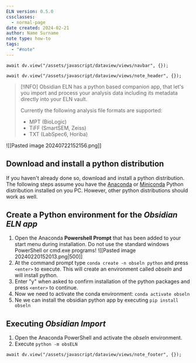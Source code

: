 ```yaml
---
ELN version: 0.5.0
cssclasses:
  - normal-page
date created: 2024-02-21
author: Name Surname
note type: how-to
tags:
  - "#note"
---
```


```dataviewjs
await dv.view("/assets/javascript/dataview/views/navbar", {});
```

```dataviewjs
await dv.view("/assets/javascript/dataview/views/note_header", {});
```

> [!INFO]
> Obsidian ELN has a python based companion app, that let's you import and process your analysis data including its metadata directly into your ELN vault.
> 
> Currently the following analysis file formats are supported:
> - MPT (BioLogic)
> - TiFF (SmartSEM, Zeiss)
> - TXT (LabSpec6, Horiba)




 ![[Pasted image 20240722152156.png]]
## Download and install a python distribution

If you haven't already done so, download and install a python distribution. The following steps assume you have the [Anaconda](https://www.anaconda.com/docs/getting-started/anaconda/install) or [Miniconda](https://www.anaconda.com/docs/getting-started/miniconda/install) Python distribution installed on you PC. However, other python distributions should work as well. 
## Create a Python environment for the *Obsidian ELN app*

1. Open the Anaconda **Powershell Prompt** that has been added to your start menu during installation. Do not use the standard windows PowerShell or cmd.exe programs!
       ![[Pasted image 20240220152013.png|500]]
2. At the command prompt type `conda create -n obseln python` and press `<enter>` to execute. This will create an environment called *obseln* and will install python.
3. Enter "y" when asked to confirm installation of the python packages and press `<enter>` to continue.
4. Now we need to activate the conda environment:
   `conda activate obseln`
5. Ne we can install the obsidian python app by executing
   `pip install obseln`

## Executing *Obsidian Import*

1. Open the Anaconda PowerShell and activate the *obseln* environment.
2. Execute `python -m obsELN`


```dataviewjs
await dv.view("/assets/javascript/dataview/views/note_footer", {});
```
